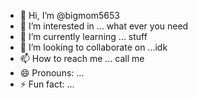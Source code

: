 - 👋 Hi, I’m @bigmom5653
- 👀 I’m interested in ... what ever you need
- 🌱 I’m currently learning ... stuff
- 💞️ I’m looking to collaborate on ...idk
- 📫 How to reach me ... call me
- 😄 Pronouns: ...
- ⚡ Fun fact: ...

<!---
bigmom5653/bigmom5653 is a ✨ special ✨ repository because its `README.md` (this file) appears on your GitHub profile.
You can click the Preview link to take a look at your changes.
--->
